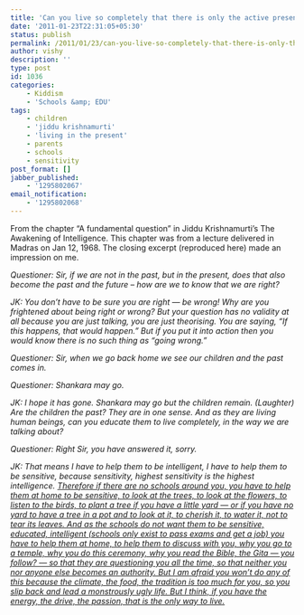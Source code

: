 ```yaml
---
title: 'Can you live so completely that there is only the active present now?'
date: '2011-01-23T22:31:05+05:30'
status: publish
permalink: /2011/01/23/can-you-live-so-completely-that-there-is-only-the-active-present-now
author: vishy
description: ''
type: post
id: 1036
categories: 
    - Kiddism
    - 'Schools &amp; EDU'
tags:
    - children
    - 'jiddu krishnamurti'
    - 'living in the present'
    - parents
    - schools
    - sensitivity
post_format: []
jabber_published:
    - '1295802067'
email_notification:
    - '1295802068'
---
```

From the chapter “A fundamental question” in Jiddu Krishnamurti’s The Awakening of Intelligence. This chapter was from a lecture delivered in Madras on Jan 12, 1968. The closing excerpt (reproduced here) made an impression on me.

*Questioner: Sir, if we are not in the past, but in the present, does that also become the past and the future – how are we to know that we are right?*

*JK: You don’t have to be sure you are right — be wrong! Why are you frightened about being right or wrong? But your question has no validity at all because you are just talking, you are just theorising. You are saying, “If this happens, that would happen.” But if you put it into action then you would know there is no such thing as “going wrong.”*

*Questioner: Sir, when we go back home we see our children and the past comes in.*

*Questioner: Shankara may go.*

*JK: I hope it has gone. Shankara may go but the children remain. (Laughter) Are the children the past? They are in one sense. And as they are living human beings, can you educate them to live completely, in the way we are talking about?*

*Questioner: Right Sir, you have answered it, sorry.*

*JK: That means I have to help them to be intelligent, I have to help them to be sensitive, because sensitivity, highest sensitivity is the highest intelligence. <span style="text-decoration:underline;">Therefore if there are no schools around you, you have to help them at home to be sensitive, to look at the trees, to look at the flowers, to listen to the birds, to plant a tree if you have a little yard — or if you have no yard to have a tree in a pot and to look at it, to cherish it, to water it, not to tear its leaves. And as the schools do not want them to be sensitive, educated, intelligent (schools only exist to pass exams and get a job) you have to help them at home, to help them to discuss with you, why you go to a temple, why you do this ceremony, why you read the Bible, the Gita — you follow? — so that they are questioning you all the time, so that neither you nor anyone else becomes an authority. But I am afraid you won’t do any of this because the climate, the food, the tradition is too much for you, so you slip back and lead a monstrously ugly life. But I think, if you have the energy, the drive, the passion, that is the only way to live.</span>*